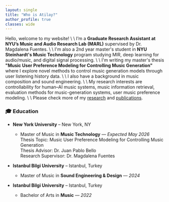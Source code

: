 ```yaml
---
layout: single
title: "Who is Atilay?"
author_profile: true
classes: wide
---
```


Hello, welcome to my website! \\
\\
I’m a **Graduate Research Assistant at NYU’s Music and Audio Research Lab (MARL)** supervised by Dr. Magdalena Fuentes. \\
\\
I'm also a 2nd year master's student in **NYU Steinhardt's Music Technology** program studying MIR, deep learning for audio/music, and digital signal processing. \\
\\
I'm writing my master's thesis **"Music User Preference Modeling for Controlling Music Generation"** where I explore novel methods to control music generation models through user listening history data. \\
\\
I also have a background in music composition and sound engineering. \\
\\
My research interests are controllability for human–AI music systems, music information retrieval, evaluation methods for music-generation systems, user music preference modeling. \\
\\
Please check more of my [research](/projects/) and [publications](/publications/).

### 🎓 Education

- **New York University** – New York, NY  
    - Master of Music in **Music Technology** — *Expected May 2026*  
    Thesis Topic: Music User Preference Modeling for Controlling Music Generation  
    Thesis Advisor: Dr. Juan Pablo Bello  
    Research Supervisor: Dr. Magdalena Fuentes  

- **Istanbul Bilgi University** – Istanbul, Turkey  
    - Master of Music in **Sound Engineering & Design** — *2024*  

- **Istanbul Bilgi University** – Istanbul, Turkey  
    - Bachelor of Arts in **Music** — *2022*  
    